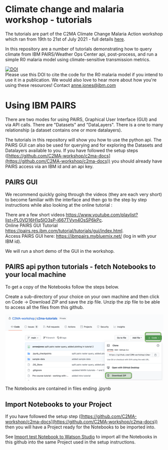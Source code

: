 # Climate change and malaria workshop - tutorials
The tutorials are part of the C2MA Climate Change Malaria Action workshop which ran from 19th to 21st of July 2021 - full details [here](https://sites.google.com/view/climatechangemalariaaction/home).

In this repository are a number of tutorials demonstrating how to query climate from IBM PAIRS/Weather Ops Center api, post-process, and run a simple R0 malaria model using climate-sensitive transmission metrics.

[![DOI](https://zenodo.org/badge/357284417.svg)](https://zenodo.org/badge/latestdoi/357284417)  
Please use this DOI to cite the code for the R0 malaria model if you intend to use it in a publication. We would also love to hear more about how you're using these resources! Contact anne.jones@ibm.com

# Using IBM PAIRS
There are two modes for using PAIRS, Graphical User Interface (GUI) and via API calls. There are "Datasets" and "DataLayers". There is a one to many relationship (a dataset contains one or more datalayers).   

The tutorials in this repository will show you how to use the python api. The PAIRS GUI can also be used for querying and for exploring the Datasets and Datalayers available to you. If you have followed the setup steps ([https://github.com/C2MA-workshop/c2ma-docs](https://github.com/C2MA-workshop/c2ma-docs)) you should already have PAIRS access via an IBM id and an api key.

## PAIRS GUI
We recommend quickly going through the videos (they are each very short) to become familiar with the interface and then go to the step by step instructions while also looking at the online tutorial :  

There are a few short videos https://www.youtube.com/playlist?list=PL0VD16H1q5IO3sP-i667TVyn4OsSP6kPc.  
Online PAIRS GUI Tutorial https://pairs.res.ibm.com/tutorial/tutorials/gui/index.html.  
Access PAIRS GUI here: https://ibmpairs.mybluemix.net/ (log in with your IBM id).  

We will run a short demo of the GUI in the workshop.

## PAIRS api python tutorials - fetch Notebooks to your local machine

To get a copy of the Notebooks follow the steps below.

Create a sub-directory of your choice on your own machine and then click on Code -> Download ZIP and save the zip file. Unzip the zip file to be able to access all the files from this github.

![getNotebooks](./images/github-get-notebooks.png)

The Notebooks are contained in files ending .jpynb

## Import Notebooks to your Project

If you have followed the setup step ([https://github.com/C2MA-workshop/c2ma-docs](https://github.com/C2MA-workshop/c2ma-docs)) then you will have a Project ready for the Notebooks to be imported into.  

See [Import test Notebook to Watson Studio](https://github.com/C2MA-workshop/c2ma-docs#import-test-notebook-to-watson-studio) to import all the Notebooks in this github into the same Project used in the setup instructions.

